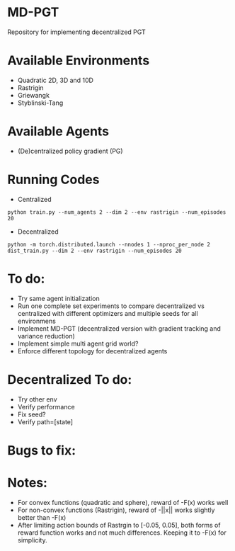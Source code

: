 # MD-PGT
Repository for implementing decentralized PGT

# Available Environments
- Quadratic 2D, 3D and 10D
- Rastrigin
- Griewangk
- Styblinski-Tang

# Available Agents
- (De)centralized policy gradient (PG)

# Running Codes
- Centralized
~~~
python train.py --num_agents 2 --dim 2 --env rastrigin --num_episodes 20
~~~
- Decentralized
~~~
python -m torch.distributed.launch --nnodes 1 --nproc_per_node 2 dist_train.py --dim 2 --env rastrigin --num_episodes 20
~~~

# To do:
- Try same agent initialization
- Run one complete set experiments to compare decentralized vs centralized with different optimizers and multiple seeds for all environmens
- Implement MD-PGT (decentralized version with gradient tracking and variance reduction)
- Implement simple multi agent grid world?
- Enforce different topology for decentralized agents

# Decentralized To do:
- Try other env
- Verify performance
- Fix seed?
- Verify path=[state]

# Bugs to fix:



# Notes:
- For convex functions (quadratic and sphere), reward of -F(x) works well
- For non-convex functions (Rastrigin), reward of -||x|| works slightly better than -F(x)
- After limiting action bounds of Rastrgin to [-0.05, 0.05], both forms of reward function works and not much differences. Keeping it to -F(x) for simplicity. 
